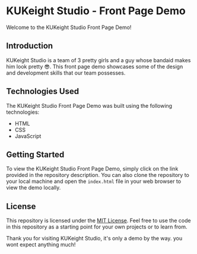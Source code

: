 # KUKeight Studio - Front Page Demo

Welcome to the KUKeight Studio Front Page Demo!

## Introduction

KUKeight Studio is a team of 3 pretty girls and a guy whose bandaid makes him look pretty 😎. This front page demo showcases some of the design and development skills that our team possesses.

## Technologies Used

The KUKeight Studio Front Page Demo was built using the following technologies:

- HTML
- CSS
- JavaScript

## Getting Started

To view the KUKeight Studio Front Page Demo, simply click on the link provided in the repository description. You can also clone the repository to your local machine and open the `index.html` file in your web browser to view the demo locally.

## License

This repository is licensed under the [MIT License](LICENSE). Feel free to use the code in this repository as a starting point for your own projects or to learn from.

Thank you for visiting KUKeight Studio, it's only a demo by the way. you wont expect anything much!
